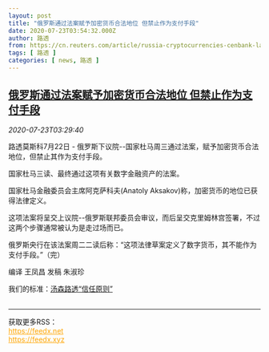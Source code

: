 ```yaml
---
layout: post
title: "俄罗斯通过法案赋予加密货币合法地位 但禁止作为支付手段"
date: 2020-07-23T03:54:32.000Z
author: 路透
from: https://cn.reuters.com/article/russia-cryptocurrencies-cenbank-law-0723-idCNKCS24O0AJ
tags: [ 路透 ]
categories: [ news, 路透 ]
---
```

<!--1595476472000-->
[俄罗斯通过法案赋予加密货币合法地位 但禁止作为支付手段](https://cn.reuters.com/article/russia-cryptocurrencies-cenbank-law-0723-idCNKCS24O0AJ)
------

<div>
<div><i>2020-07-23T03:29:40</i></div><div class="StandardArticleBody_body"><p>路透莫斯科7月22日 - 俄罗斯下议院--国家杜马周三通过法案，赋予加密货币合法地位，但禁止其作为支付手段。 </p><p>国家杜马三读、最终通过这项有关数字金融资产的法案。 </p><p>国家杜马金融委员会主席阿克萨科夫(Anatoly Aksakov)称，加密货币的地位已获得法律定义。 </p><p>这项法案将呈交上议院--俄罗斯联邦委员会审议，而后呈交克里姆林宫签署，不过这两个步骤通常被认为是走过场而已。 </p><p>俄罗斯央行在该法案周二二读后称：“这项法律草案定义了数字货币，其不能作为支付手段。”（完） </p><p>编译 王凤昌 发稿 朱淑珍</p><div class="StandardArticleBody_trustBadgeContainer"><span class="StandardArticleBody_trustBadgeTitle">我们的标准：</span><span class="trustBadgeUrl"><a href="https://www.thomsonreuters.cn/content/dam/openweb/documents/pdf/china/brochures/about-us-1.pdf">汤森路透“信任原则”</a></span></div></div><br><hr><div>获取更多RSS：<br><a href="https://feedx.net" style="color:orange" target="_blank">https://feedx.net</a> <br><a href="https://feedx.xyz" style="color:orange" target="_blank">https://feedx.xyz</a><br></div>
</div>
